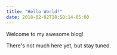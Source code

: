 ```yaml
---
title: "Hello World!"
date: 2018-02-02T18:50:14-05:00
---
```


Welcome to my awesome blog!

There's not much here yet, but stay tuned.